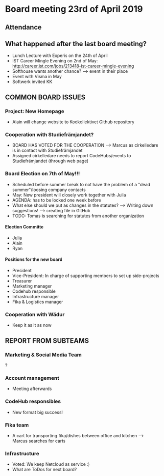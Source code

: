 # Board meeting 23rd of April 2019
## Attendance



## What happened after the last board meeting? 
- Lunch Lecture with Experis on the 24th of April
- IST Career Mingle Evening on 2nd of May: http://career.ist.com/jobs/213418-ist-career-mingle-evening
- Softhouse wants another chance? --> event in their place
- Event with Visma in May
- Softwerk invited KK

## COMMON BOARD ISSUES
### Project: New Homepage
- Alain will change website to Kodkollektivet Github repository

### Cooperation with Studiefrämjandet?
- BOARD HAS VOTED FOR THE COOPERATION --> Marcus as cirkelledare is in contact with Studiefrämjandet
- Assigned cirkelledare needs to report CodeHubs/events to Studiefrämjandet (through web page)

### Board Election on 7th of May!!!
- Scheduled before summer break to not have the problem of a "dead summer"/loosing company contacts
- May: New president will closely work together with Julia
- AGENDA: has to be locked one week before
- What else should we put as changes in the statutes? --> Writing down suggestions! --> creating file in GitHub
- TODO: Tomas is searching for statutes from another organization

#### Election Committe
- Julia
- Alain
- Ryan

#### Positions for the new board
- President
- Vice-President: In charge of supporting members to set up side-projects
- Treasurer
- Marketing manager
- Codehub responsible
- Infrastructure manager
- Fika & Logistics manager

### Cooperation with Wädur
- Keep it as it as now

## REPORT FROM SUBTEAMS
### Marketing & Social Media Team
?

### Account management
- Meeting afterwards

### CodeHub responsibles
- New format big success!

### Fika team
- A cart for transporting fika/dishes between office and kitchen --> Marcus searches for carts

### Infrastructure
- Voted: We keep Netcloud as service :)
- What are ToDos for next board?
